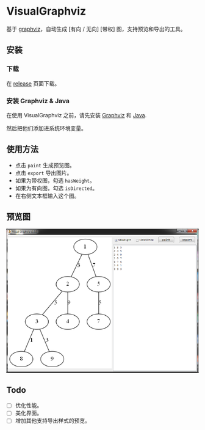 # VisualGraphviz
基于 [graphviz](http://www.graphviz.org/)，自动生成 [有向 / 无向] [带权] 图，支持预览和导出的工具。

## 安装
### 下载
在 [release](https://github.com/xehoth/VisualGraphviz/releases) 页面下载。

### 安装 Graphviz & Java
在使用 VisualGraphviz 之前，请先安装 [Graphviz](http://www.graphviz.org/) 和 [Java](https://www.java.com).

然后把他们添加进系统环境变量。

## 使用方法
- 点击 `paint` 生成预览图。
- 点击 `export` 导出图片。
- 如果为带权图，勾选 `hasWeight`。
- 如果为有向图，勾选 `isDirected`。
- 在右侧文本框输入这个图。

## 预览图
![预览](/preview.png)

## Todo
- [ ] 优化性能。
- [ ] 美化界面。
- [ ] 增加其他支持导出样式的预览。